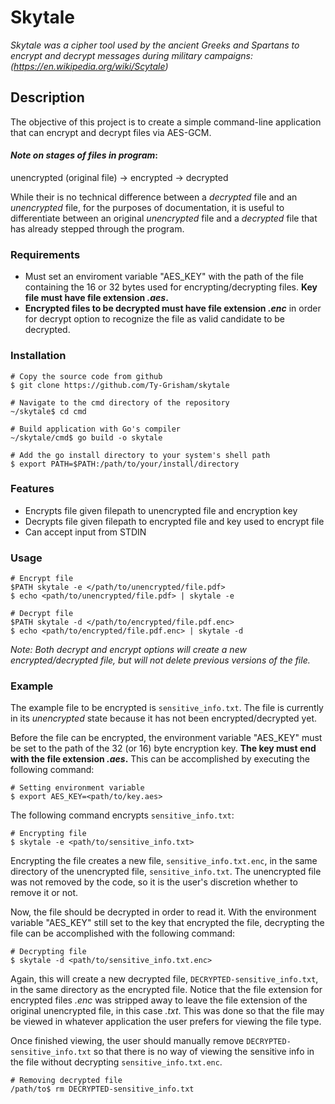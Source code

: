 # Skytale

*Skytale was a cipher tool used by the ancient Greeks and Spartans to encrypt and decrypt messages during military campaigns: (https://en.wikipedia.org/wiki/Scytale)*

## Description

The objective of this project is to create a simple command-line application that can encrypt and decrypt files via AES-GCM.

#### *Note on stages of files in program*:

unencrypted (original file) -> encrypted -> decrypted

While their is no technical difference between a *decrypted* file and an *unencrypted* file, for the purposes of documentation, it is useful to differentiate between an original *unencrypted* file and a *decrypted* file that has already stepped through the program.

### Requirements

- Must set an enviroment variable "AES_KEY" with the path of the file containing the 16 or 32 bytes used for encrypting/decrypting files. **Key file must have file extension *.aes*.**
- **Encrypted files to be decrypted must have file extension *.enc*** in order for decrypt option to recognize the file as valid candidate to be decrypted.

### Installation

```
# Copy the source code from github
$ git clone https://github.com/Ty-Grisham/skytale

# Navigate to the cmd directory of the repository
~/skytale$ cd cmd

# Build application with Go's compiler
~/skytale/cmd$ go build -o skytale

# Add the go install directory to your system's shell path
$ export PATH=$PATH:/path/to/your/install/directory
```

### Features

- Encrypts file given filepath to unencrypted file and encryption key
- Decrypts file given filepath to encrypted file and key used to encrypt file
- Can accept input from STDIN

### Usage
```
# Encrypt file
$PATH skytale -e </path/to/unencrypted/file.pdf>
$ echo <path/to/unencrypted/file.pdf> | skytale -e

# Decrypt file
$PATH skytale -d </path/to/encrypted/file.pdf.enc>
$ echo <path/to/encrypted/file.pdf.enc> | skytale -d
```

*Note: Both decrypt and encrypt options will create a new encrypted/decrypted file, but will not delete previous versions of the file.*

### Example

The example file to be encrypted is `sensitive_info.txt`. The file is currently in its *unencrypted* state because it has not been encrypted/decrypted yet.

Before the file can be encrypted, the environment variable "AES_KEY" must be set to the path of the 32 (or 16) byte encryption key. **The key must end with the file extension *.aes*.** This can be accomplished by executing the following command:

```
# Setting environment variable
$ export AES_KEY=<path/to/key.aes>
```

The following command encrypts `sensitive_info.txt`:

```
# Encrypting file
$ skytale -e <path/to/sensitive_info.txt>
```

Encrypting the file creates a new file, `sensitive_info.txt.enc`, in the same directory of the unencrypted file, `sensitive_info.txt`. The unencrypted file was not removed by the code, so it is the user's discretion whether to remove it or not.

Now, the file should be decrypted in order to read it. With the environment variable "AES_KEY" still set to the key that encrypted the file, decrypting the file can be accomplished with the following command:

```
# Decrypting file
$ skytale -d <path/to/sensitive_info.txt.enc>
```

Again, this will create a new decrypted file, `DECRYPTED-sensitive_info.txt`, in the same directory as the encrypted file. Notice that the file extension for encrypted files *.enc* was stripped away to leave the file extension of the original unencrypted file, in this case *.txt*. This was done so that the file may be viewed in whatever application the user prefers for viewing the file type.

Once finished viewing, the user should manually remove `DECRYPTED-sensitive_info.txt` so that there is no way of viewing the sensitive info in the file without decrypting `sensitive_info.txt.enc`.

```
# Removing decrypted file
/path/to$ rm DECRYPTED-sensitive_info.txt 
```
